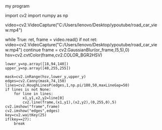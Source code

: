 my program

import cv2
import numpy as np

video=cv2.VideoCapture("C:/Users/lenovo/Desktop/ypoutube/road_car_view.mp4")

while True:
    ret, frame = video.read()
    if not ret:
        video=cv2.VideoCapture("C:/Users/lenovo/Desktop/ypoutube/road_car_view.mp4")
        continue
    frame = cv2.GaussianBlur(or_frame,(5,5),0)
    hsv=cv2.cvtColor(frame,cv2.COLOR_BGR2HSV)

    lower_y=np.array([18,94,140])
    upper_y=np.array([48,255,255])

    mask=cv2.inRange(hsv,lower_y,upper_y) 
    edges=cv2.Canny(mask,74,150)
    lines=cv2.HoughLinesP(edges,1,np.pi/180,50,maxLineGap=50)
    if lines is not None:
        for line in lines:
            x1,y1,x2,y2=line[0]
            cv2.line(frame,(x1,y1),(x2,y2),(0,255,0),5)
    cv2.imshow("frame",frame)
    cv2.imshow("edges",edges)
    key=cv2.waitKey(25)
    if(key==27):
        break
